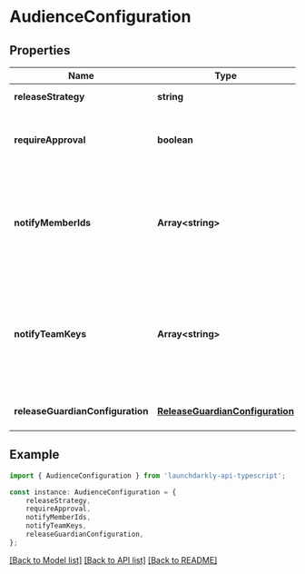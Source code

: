 # AudienceConfiguration


## Properties

Name | Type | Description | Notes
------------ | ------------- | ------------- | -------------
**releaseStrategy** | **string** |  | [default to undefined]
**requireApproval** | **boolean** | Whether or not the audience requires approval | [default to undefined]
**notifyMemberIds** | **Array&lt;string&gt;** | An array of member IDs. These members are notified to review the approval request. | [optional] [default to undefined]
**notifyTeamKeys** | **Array&lt;string&gt;** | An array of team keys. The members of these teams are notified to review the approval request. | [optional] [default to undefined]
**releaseGuardianConfiguration** | [**ReleaseGuardianConfiguration**](ReleaseGuardianConfiguration.md) |  | [optional] [default to undefined]

## Example

```typescript
import { AudienceConfiguration } from 'launchdarkly-api-typescript';

const instance: AudienceConfiguration = {
    releaseStrategy,
    requireApproval,
    notifyMemberIds,
    notifyTeamKeys,
    releaseGuardianConfiguration,
};
```

[[Back to Model list]](../README.md#documentation-for-models) [[Back to API list]](../README.md#documentation-for-api-endpoints) [[Back to README]](../README.md)

